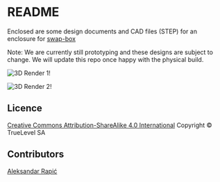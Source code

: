 README
======

Enclosed are some design documents and CAD files (STEP) for an enclosure for [swap-box](https://www.github.com/TrueLevelSA/swap-box)


Note: We are currently still prototyping and these designs are subject to change.  We will update this repo once happy with the physical build.


![3D Render 1!](/images/image1.jpg "3D Render 1")

![3D Render 2!](/images/image2.jpg "3D Render 2")


Licence
-------

[Creative Commons Attribution-ShareAlike 4.0 International](/LICENCE.txt)
Copyright &copy; TrueLevel SA


Contributors
------------

[Aleksandar Rapić](https://www.linkedin.com/in/alexrapic/)